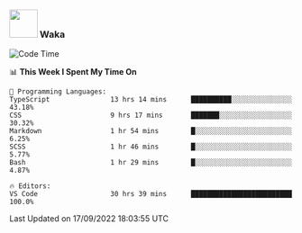 ### <img src="https://media.giphy.com/media/VgCDAzcKvsR6OM0uWg/giphy.gif" width="50"> Waka

  <!--START_SECTION:waka-->
![Code Time](http://img.shields.io/badge/Code%20Time-875%20hrs%2019%20mins-blue)

📊 **This Week I Spent My Time On** 

```text
💬 Programming Languages: 
TypeScript               13 hrs 14 mins      ██████████░░░░░░░░░░░░░░░   43.18% 
CSS                      9 hrs 17 mins       ███████░░░░░░░░░░░░░░░░░░   30.32% 
Markdown                 1 hr 54 mins        █░░░░░░░░░░░░░░░░░░░░░░░░   6.25% 
SCSS                     1 hr 46 mins        █░░░░░░░░░░░░░░░░░░░░░░░░   5.77% 
Bash                     1 hr 29 mins        █░░░░░░░░░░░░░░░░░░░░░░░░   4.87%

🔥 Editors: 
VS Code                  30 hrs 39 mins      █████████████████████████   100.0%

```


 Last Updated on 17/09/2022 18:03:55 UTC
<!--END_SECTION:waka-->
